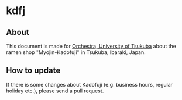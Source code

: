 # kdfj

## About

This document is made for [Orchestra, University of Tsukuba](https://www.tsukuba-orch.org/) about the ramen shop "Myojin-Kadofuji" in Tsukuba, Ibaraki, Japan.

## How to update

If there is some changes about Kadofuji (e.g. business hours, regular holiday etc.), please send a pull request.